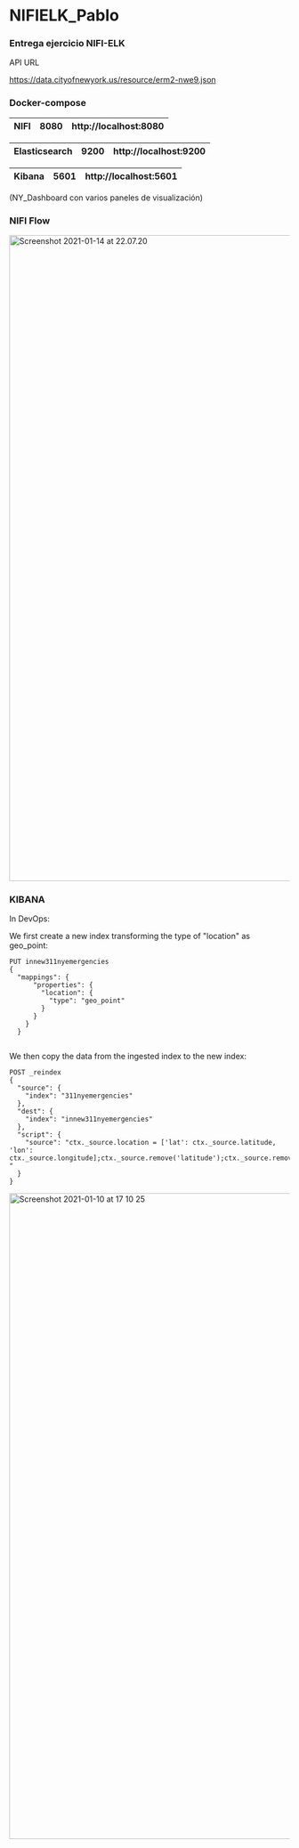 # NIFIELK_Pablo

### Entrega ejercicio NIFI-ELK

API URL

https://data.cityofnewyork.us/resource/erm2-nwe9.json

### Docker-compose

| NIFI | 8080 | http://localhost:8080 |
|:----:|------|------------------------|

| Elasticsearch | 9200 | http://localhost:9200 |
|:-------------:|------|-----------------------|

| Kibana | 5601 | http://localhost:5601 |
|:----:|------|------------------------|

(NY_Dashboard con varios paneles de visualización)

### NIFI Flow

<img width="1161" alt="Screenshot 2021-01-14 at 22.07.20">

### KIBANA

In DevOps:

We first create a new index transforming the type of "location" as geo_point:

```
PUT innew311nyemergencies
{
  "mappings": {
      "properties": {
        "location": {
          "type": "geo_point"
        }
      }
    }
  }
  
```
We then copy the data from the ingested index to the new index:

```
POST _reindex
{
  "source": {
    "index": "311nyemergencies"
  },
  "dest": {
    "index": "innew311nyemergencies"
  },
  "script": {
    "source": "ctx._source.location = ['lat': ctx._source.latitude, 'lon': ctx._source.longitude];ctx._source.remove('latitude');ctx._source.remove('longitude'); "
  }
}
```

<img width="1161" alt="Screenshot 2021-01-10 at 17 10 25" src="https://user-images.githubusercontent.com/71548024/104128253-cc0b6300-5366-11eb-85d6-4a535c6e01e7.png">
